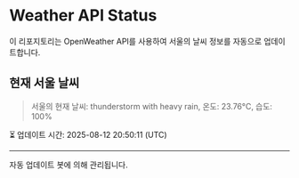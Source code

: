 
# Weather API Status

이 리포지토리는 OpenWeather API를 사용하여 서울의 날씨 정보를 자동으로 업데이트합니다.

## 현재 서울 날씨
> 서울의 현재 날씨: thunderstorm with heavy rain, 온도: 23.76°C, 습도: 100%

⏳ 업데이트 시간: 2025-08-12 20:50:11 (UTC)

---
자동 업데이트 봇에 의해 관리됩니다.
